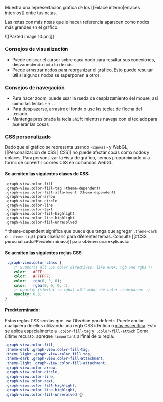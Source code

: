 Muestra una representación gráfica de los  [[Enlace interno|enlaces internos]]  entre tus notas.

Las notas con más notas que le hacen referencia aparecen como nodos más grandes en el gráfico.


![[Pasted image 10.png]]


### Consejos de visualización

- Puede colocar el cursor sobre cada nodo para resaltar sus conexiones, desvaneciendo todo lo demás.
- Puede arrastrar nodos para reorganizar el gráfico. Esto puede resultar útil si algunos nodos se superponen a otros.


### Consejos de navegación

- Para hacer zoom, puede usar la rueda de desplazamiento del mouse, así como las teclas `+` y `-`.
- Para desplazarse, arrastre el fondo o use las teclas de flecha del teclado.
- Mantenga presionada la tecla `Shift` mientras navega con el teclado para acelerar las cosas.


### CSS personalizado

Dado que el gráfico se representa usando `<canvas>` y WebGL, [[Personalización de CSS | CSS]] no puede afectar cosas como nodos y enlaces. Para personalizar la vista de gráfico, hemos proporcionado una forma de convertir colores CSS en comandos WebGL.


#### Se admiten las siguientes clases de CSS:

```
.graph-view.color-fill
.graph-view.color-fill-tag (theme-dependent)
.graph-view.color-fill-attachment (theme-dependent)
.graph-view.color-arrow
.graph-view.color-circle
.graph-view.color-line
.graph-view.color-text
.graph-view.color-fill-highlight
.graph-view.color-line-highlight
.graph-view.color-fill-unresolved
```

\* theme-dependent significa que puede que tenga que agregar `.theme-dark` o` .theme-light` para diseñarlo para diferentes temas. Consulte [[#CSS personalizado#Predeterminado]] para obtener una explicación.

#### Se admiten las siguientes reglas CSS:

```css
 .graph-view.color-class {
	/* Supports all CSS color directives, like #HEX, rgb and rgba */
	color:   #FFF;
	color:   #FFFFFF;
	color:   rgb(0, 0, 0);
	color:   rgba(0, 0, 0, 1);
	/* Opacity (similar to rgba) will make the color transparent */
	opacity: 0.5;
}
```

#### Predeterminado:


Estas reglas CSS son las que usa Obsidian por defecto. Puede anular cualquiera de ellos utilizando una regla CSS idéntica o [más específica](https://developer.mozilla.org/en-US/docs/Web/CSS/Specificity). Esto se aplica especialmente a `.color-fill-tag` y` .color-fill-attach` Como último recurso, agregue `!important` al final de tu regla.

```css
.graph-view.color-fill,
.theme-dark .graph-view.color-fill-tag,
.theme-light .graph-view.color-fill-tag,
.theme-dark .graph-view.color-fill-attachment,
.theme-light .graph-view.color-fill-attachment,
.graph-view.color-arrow,
.graph-view.color-circle,
.graph-view.color-line,
.graph-view.color-text,
.graph-view.color-fill-highlight,
.graph-view.color-line-highlight,
.graph-view.color-fill-unresolved {}
```
